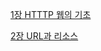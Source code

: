 [1장 HTTTP 웹의 기초](https://secretive-pencil-7a9.notion.site/HTTP-2191a115bdd843b691533f6ebd291364)

[2장 URL과 리소스](https://secretive-pencil-7a9.notion.site/URL-6d722f4b7d9f44fca842cfa544f35202)
